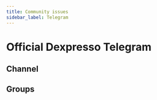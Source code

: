 ```yaml
---
title: Community issues
sidebar_label: Telegram
---
```


# Official Dexpresso Telegram
## Channel

## Groups
